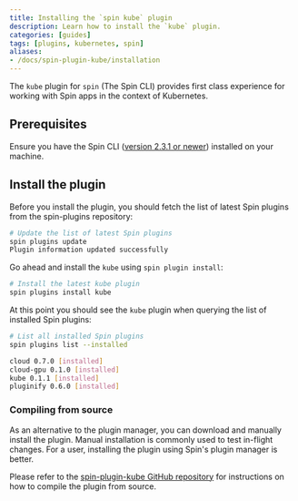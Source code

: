 ```yaml
---
title: Installing the `spin kube` plugin
description: Learn how to install the `kube` plugin.
categories: [guides]
tags: [plugins, kubernetes, spin]
aliases:
- /docs/spin-plugin-kube/installation
---
```


The `kube` plugin for `spin` (The Spin CLI) provides first class experience for working with Spin
apps in the context of Kubernetes.

## Prerequisites

Ensure you have the Spin CLI ([version 2.3.1 or
newer](https://developer.fermyon.com/spin/v2/upgrade)) installed on your machine.

## Install the plugin

Before you install the plugin, you should fetch the list of latest Spin plugins from the
spin-plugins repository:

```sh
# Update the list of latest Spin plugins
spin plugins update
Plugin information updated successfully
```

Go ahead and install the `kube` using `spin plugin install`:

```sh
# Install the latest kube plugin
spin plugins install kube
```

At this point you should see the `kube` plugin when querying the list of installed Spin plugins:

```sh
# List all installed Spin plugins
spin plugins list --installed

cloud 0.7.0 [installed]
cloud-gpu 0.1.0 [installed]
kube 0.1.1 [installed]
pluginify 0.6.0 [installed]
```

### Compiling from source

As an alternative to the plugin manager, you can download and manually install the plugin. Manual
installation is commonly used to test in-flight changes. For a user, installing the plugin using
Spin's plugin manager is better.

Please refer to the [spin-plugin-kube GitHub
repository](https://github.com/spinframework/spin-plugin-kube) for instructions on how to compile the
plugin from source.
